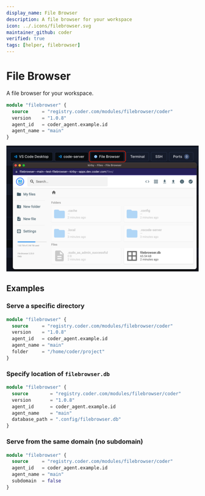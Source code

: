 ```yaml
---
display_name: File Browser
description: A file browser for your workspace
icon: ../.icons/filebrowser.svg
maintainer_github: coder
verified: true
tags: [helper, filebrowser]
---
```


# File Browser

A file browser for your workspace.

```tf
module "filebrowser" {
  source     = "registry.coder.com/modules/filebrowser/coder"
  version    = "1.0.8"
  agent_id   = coder_agent.example.id
  agent_name = "main"
}
```

![Filebrowsing Example](../.images/filebrowser.png)

## Examples

### Serve a specific directory

```tf
module "filebrowser" {
  source     = "registry.coder.com/modules/filebrowser/coder"
  version    = "1.0.8"
  agent_id   = coder_agent.example.id
  agent_name = "main"
  folder     = "/home/coder/project"
}
```

### Specify location of `filebrowser.db`

```tf
module "filebrowser" {
  source        = "registry.coder.com/modules/filebrowser/coder"
  version       = "1.0.8"
  agent_id      = coder_agent.example.id
  agent_name    = "main"
  database_path = ".config/filebrowser.db"
}
```

### Serve from the same domain (no subdomain)

```tf
module "filebrowser" {
  source     = "registry.coder.com/modules/filebrowser/coder"
  agent_id   = coder_agent.example.id
  agent_name = "main"
  subdomain  = false
}
```
